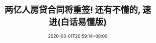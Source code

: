---
title: "两亿人房贷合同将重签! 还有不懂的, 速进(白话易懂版)"
date: 2020-03-01T20:59:14+08:00
itemurl: "https://www.nbmao.com/archives/3876"
sites: "nbmao.com"
tags: ["重签房贷合同", "LPR浮动利率"]
draft: false
---